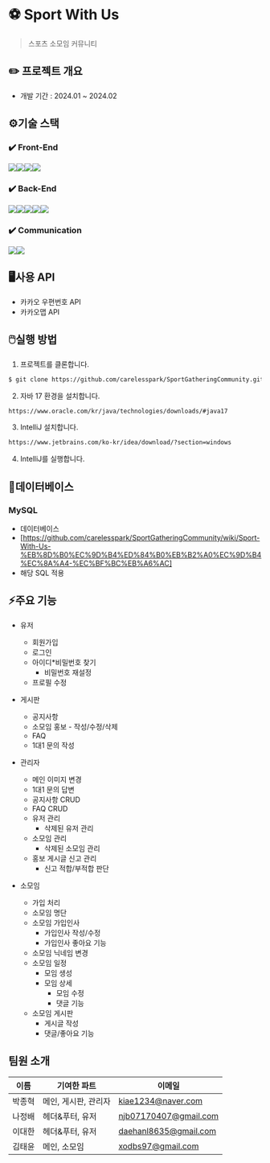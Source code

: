 # ⚽ Sport With Us
> 스포츠 소모임 커뮤니티

## ✏️ 프로젝트 개요
  - 개발 기간 : 2024.01 ~ 2024.02

## ⚙️기술 스택 
### ✔️ Front-End
<img src="https://img.shields.io/badge/html5-E34F26?style=for-the-badge&logo=html5&logoColor=white"><img src="https://img.shields.io/badge/css-1572B6?style=for-the-badge&logo=css3&logoColor=white"><img src="https://img.shields.io/badge/javascript-F7DF1E?style=for-the-badge&logo=javascript&logoColor=black"><img src="https://img.shields.io/badge/jquery-0769AD?style=for-the-badge&logo=jquery&logoColor=white">

### ✔️ Back-End
<img src="https://img.shields.io/badge/java-007396?style=for-the-badge&logo=java&logoColor=white"><img src="https://img.shields.io/badge/springboot-6DB33F?style=for-the-badge&logo=springboot&logoColor=white"><img src="https://img.shields.io/badge/mysql-4479A1?style=for-the-badge&logo=mysql&logoColor=white"><img src="https://img.shields.io/badge/apache tomcat-F8DC75?style=for-the-badge&logo=apachetomcat&logoColor=white"><img src="https://img.shields.io/badge/Google Cloud-4285F4?style=for-the-badge&logo=Google Cloud&logoColor=white">
### ✔️ Communication
<img src="https://img.shields.io/badge/github-181717?style=for-the-badge&logo=github&logoColor=white"><img src="https://img.shields.io/badge/sourcetree-0052CC?style=for-the-badge&logo=sourcetree&logoColor=white">

## 🖥️사용 API
  - 카카오 우편번호 API
  - 카카오맵 API

## 🖱️실행 방법
1. 프로젝트를 클론합니다.

```sh
$ git clone https://github.com/carelesspark/SportGatheringCommunity.git
```

2. 자바 17 환경을 설치합니다.
```sh
https://www.oracle.com/kr/java/technologies/downloads/#java17
```

3. IntelliJ 설치합니다.
```sh
https://www.jetbrains.com/ko-kr/idea/download/?section=windows
```

4. IntelliJ를 실행합니다.

## 📗데이터베이스
###  MySQL
 - 데이터베이스
 - [https://github.com/carelesspark/SportGatheringCommunity/wiki/Sport-With-Us-%EB%8D%B0%EC%9D%B4%ED%84%B0%EB%B2%A0%EC%9D%B4%EC%8A%A4-%EC%BF%BC%EB%A6%AC]
 - 해당 SQL 적용

## ⚡주요 기능
+ 유저
  + 회원가입 
  + 로그인
  + 아이디*비밀번호 찾기
    + 비밀번호 재설정 
  + 프로필 수정

+ 게시판
  + 공지사항
  + 소모임 홍보 - 작성/수정/삭제
  + FAQ
  + 1대1 문의 작성

+ 관리자
  + 메인 이미지 변경
  + 1대1 문의 답변
  + 공지사항 CRUD
  + FAQ CRUD
  + 유저 관리
    + 삭제된 유저 관리
  + 소모임 관리
    + 삭제된 소모임 관리
  + 홍보 게시글 신고 관리
    + 신고 적합/부적합 판단

+ 소모임
  + 가입 처리
  + 소모임 명단
  + 소모임 가입인사
    + 가입인사 작성/수정
    + 가입인사 좋아요 기능 
  + 소모임 닉네임 변경
  + 소모임 일정
    + 모임 생성
    + 모임 상세
      + 모임 수정
      + 댓글 기능
  + 소모임 게시판
    + 게시글 작성
    + 댓글/좋아요 기능            


## 팀원 소개

| 이름 | 기여한 파트 | 이메일 |
| --- | --- | --- |
| 박종혁 | 메인, 게시판, 관리자 | kiae1234@naver.com |
| 나정배 | 헤더&푸터, 유저 | njb07170407@gmail.com |
| 이대한 | 헤더&푸터, 유저 | daehanl8635@gmail.com |
| 김태윤 | 메인, 소모임 | xodbs97@gmail.com |
